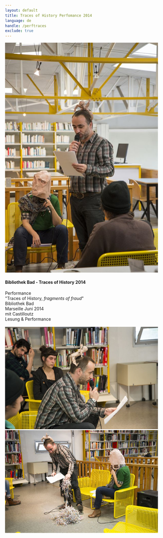 ```yaml
---
layout: default
title: Traces of History Perfomance 2014
language: de
handle: /perftraces
exclude: true
---
```


<a rel="lightbox" data-lightbox="example-1" href="/galeries/performance-traces/Image03.jpg" title="Performance Traces of History 2014"><img src="/galeries/performance-traces/Image03.jpg" alt="Performance Traces of History 2014" class="img-left"></a>
#### Bibliothek Bad - Traces of History 2014  
  
Performance  
"Traces of History, *fragments of fraud*"  
Bibliothek Bad  
Marseille Juni 2014  
mit Castilloutz  
Lesung & Performance 
<br style="clear:both" />
<br style="clear:both" />
<a rel="lightbox" data-lightbox="example-1" href="/galeries/performance-traces/Image02.jpg" title="Performance Traces of History 1"><img src="/galeries/performance-traces/Image02.jpg" alt="PerformanceTraces of History 1" class="img-left2"></a>
<a rel="lightbox" data-lightbox="example-1" href="/galeries/performance-traces/Image01.jpg" title="Performance Traces of History 2"><img src="/galeries/performance-traces/Image01.jpg" alt="Traces of History 2" class="img-right2"></a>

<br style="clear:both" />
<br style="clear:both" />

